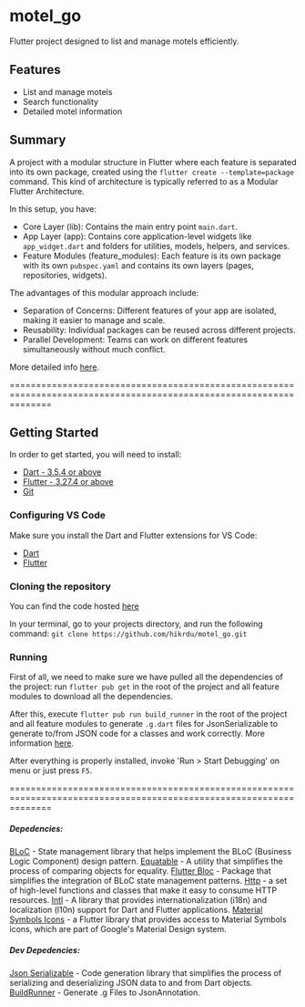 # motel_go

Flutter project designed to list and manage motels efficiently.

## Features

- List and manage motels
- Search functionality
- Detailed motel information

## Summary

A project with a modular structure in Flutter where each feature is separated into its own package, created using the `flutter create --template=package` command. This kind of architecture is typically referred to as a Modular Flutter Architecture.

In this setup, you have:

- Core Layer (lib): Contains the main entry point `main.dart`.
- App Layer (app): Contains core application-level widgets like `app_widget.dart` and folders for utilities, models, helpers, and services.
- Feature Modules (feature_modules): Each feature is its own package with its own `pubspec.yaml` and contains its own layers (pages, repositories, widgets).

The advantages of this modular approach include:
- Separation of Concerns: Different features of your app are isolated, making it easier to manage and scale.
- Reusability: Individual packages can be reused across different projects.
- Parallel Development: Teams can work on different features simultaneously without much conflict.

More detailed info [here](feature-based-architecture.pdf).

====================================================================================================================

## Getting Started

In order to get started, you will need to install:
- [Dart - 3.5.4 or above](https://dart.dev/get-dart)
- [Flutter - 3.27.4 or above](https://docs.flutter.dev/get-started/install)
- [Git](https://git-scm.com/)


### Configuring VS Code
Make sure you install the Dart and Flutter extensions for VS Code:
- [Dart](https://marketplace.visualstudio.com/items?itemName=Dart-Code.dart-code)
- [Flutter](https://marketplace.visualstudio.com/items?itemName=Dart-Code.flutter)

### Cloning the repository

You can find the code hosted [here](https://github.com/hikrdu/motel_go.git)

In your terminal, go to your projects directory, and run the following command: `git clone https://github.com/hikrdu/motel_go.git` 


### Running

First of all, we need to make sure we have pulled all the dependencies of the project: run `flutter pub get` in the root of the project and all feature modules to download all the dependencies.

After this, execute `flutter pub run build_runner` in the root of the project and all feature modules to generate `.g.dart` files for JsonSerializable to generate to/from JSON code for a classes and work correctly. More information [here](https://pub.dev/packages/json_serializable).

After everything is properly installed, invoke 'Run > Start Debugging' on menu or just press `F5`.

====================================================================================================================

##### Depedencies:

[BLoC](https://pub.dev/packages/bloc) - State management library that helps implement the BLoC (Business Logic Component) design pattern.
[Equatable](https://pub.dev/packages/equatable) - A utility that simplifies the process of comparing objects for equality.
[Flutter Bloc](https://pub.dev/packages/flutter_bloc) - Package that simplifies the integration of BLoC state management patterns.
[Http](https://pub.dev/packages/http) - a set of high-level functions and classes that make it easy to consume HTTP resources.
[Intl](https://pub.dev/packages/intl) - A library that provides internationalization (i18n) and localization (l10n) support for Dart and Flutter applications.
[Material Symbols Icons](https://pub.dev/packages/material_symbols_icons) - a Flutter library that provides access to Material Symbols icons, which are part of Google's Material Design system.

##### Dev Depedencies:
[Json Serializable](https://pub.dev/packages/json_serializable) - Code generation library that simplifies the process of serializing and deserializing JSON data to and from Dart objects.
[BuildRunner](http://pub.dev/packages/build_runner) - Generate .g Files to JsonAnnotation.
